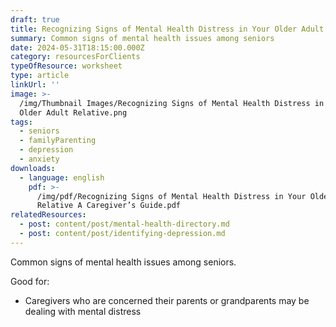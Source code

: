 ```yaml
---
draft: true
title: Recognizing Signs of Mental Health Distress in Your Older Adult Relative
summary: Common signs of mental health issues among seniors
date: 2024-05-31T18:15:00.000Z
category: resourcesForClients
typeOfResource: worksheet
type: article
linkUrl: ''
image: >-
  /img/Thumbnail Images/Recognizing Signs of Mental Health Distress in Your
  Older Adult Relative.png
tags:
  - seniors
  - familyParenting
  - depression
  - anxiety
downloads:
  - language: english
    pdf: >-
      /img/pdf/Recognizing Signs of Mental Health Distress in Your Older Adult
      Relative A Caregiver’s Guide.pdf
relatedResources:
  - post: content/post/mental-health-directory.md
  - post: content/post/identifying-depression.md
---
```


Common signs of mental health issues among seniors. 

Good for:

* Caregivers who are concerned their parents or grandparents may be dealing with mental distress 
